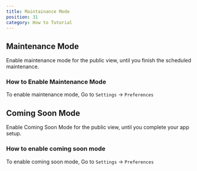 ```yaml
---
title: Maintainance Mode
position: 31
category: How to Tutorial
---
```


## Maintenance Mode
Enable maintenance mode for the public view, until you finish the scheduled maintenance. 

### How to Enable Maintenance Mode
To enable maintenance mode, Go to `Settings` -> `Preferences`


## Coming Soon Mode

Enable Coming Soon Mode for the public view, until you complete your app setup. 

### How to enable coming soon mode
To enable coming soon mode, Go to `Settings` -> `Preferences`
